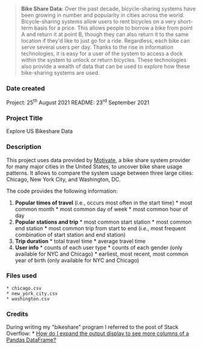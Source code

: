 >**Bike Share Data**: Over the past decade, bicycle-sharing systems have been growing in number and popularity in cities across the world. Bicycle-sharing systems allow users to rent bicycles on a very short-term basis for a price. This allows people to borrow a bike from point A and return it at point B, though they can also return it to the same location if they'd like to just go for a ride. Regardless, each bike can serve several users per day. Thanks to the rise in information technologies, it is easy for a user of the system to access a dock within the system to unlock or return bicycles. These technologies also provide a wealth of data that can be used to explore how these bike-sharing systems are used.

### Date created
Project: 25<sup>th</sup> August 2021
README: 23<sup>rd</sup> September 2021

### Project Title
Explore US Bikeshare Data

### Description
This project uses data provided by [Motivate](https://www.motivateco.com/), a bike share system provider for many major cities in the United States, to uncover bike share usage patterns. It allows to compare the system usage between three large cities: Chicago, New York City, and Washington, DC.

The code provides the following information:
  1. **Popular times of travel** (i.e., occurs most often in the start time)
    * most common month
    * most common day of week
    * most common hour of day
  2. **Popular stations and trip**
    * most common start station
    * most common end station
    * most common trip from start to end (i.e., most frequent combination of start station and end station)
  3. **Trip duration**
    * total travel time
    * average travel time
  4. **User info**
    * counts of each user type
    * counts of each gender (only available for NYC and Chicago)
    * earliest, most recent, most common year of birth (only available for NYC and Chicago)

### Files used
    * chicago.csv
    * new_york_city.csv
    * washington.csv

### Credits
During writing my "bikeshare" program I referred to the post of Stack Overflow:
    * [How do I expand the output display to see more columns of a Pandas DataFrame?](https://stackoverflow.com/questions/11707586/how-do-i-expand-the-output-display-to-see-more-columns-of-a-pandas-dataframe)
